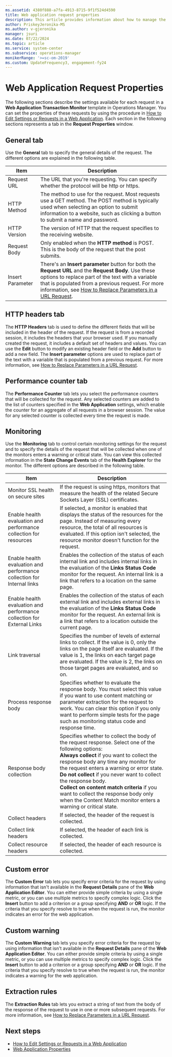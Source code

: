 ```yaml
---
ms.assetid: 4380f888-a7fa-4913-8715-9f1f524d4590
title: Web application request properties
description: This article provides information about how to manage the web application requests properties in Operations Manager.
author: PriskeyJeronika-MS
ms.author: v-gjeronika
manager: jsuri
ms.date: 07/22/2024
ms.topic: article
ms.service: system-center
ms.subservice: operations-manager
monikerRange: '>=sc-om-2019'
ms.custom: UpdateFrequency3, engagement-fy24
---
```


# Web Application Request Properties

The following sections describe the settings available for each request in a **Web Application Transaction Monitor** template in Operations Manager. You can set the properties of these requests by using the procedure in [How to Edit Settings or Requests in a Web Application](edit-web-application-settings.md). Each section in the following sections represents a tab in the **Request Properties** window.

## General tab

Use the **General** tab to specify the general details of the request. The different options are explained in the following table.

| **Item** | **Description** |
| --- | --- |
| Request URL | The URL that you're requesting. You can specify whether the protocol will be http or https. |
| HTTP Method | The method to use for the request. Most requests use a GET method. The POST method is typically used when selecting an option to submit information to a website, such as clicking a button to submit a name and password. |
| HTTP Version | The version of HTTP that the request specifies to the receiving website. |
| Request Body | Only enabled when the **HTTP method** is POST. This is the body of the request that the post submits. |
| Insert Parameter | There's an **Insert parameter** button for both the **Request URL**  and the **Request Body**. Use these options to replace part of the text with a variable that is populated from a previous request. For more information, see [How to Replace Parameters in a URL Request](/previous-versions/system-center/system-center-2012-R2/hh457573%28v%3dsc.12%29). |

## HTTP headers tab

The **HTTP Headers** tab is used to define the different fields that will be included in the header of the request. If the request is from a recorded session, it includes the headers that your browser used. If you manually created the request, it includes a default set of headers and values. You can use the  **Edit**  button to modify an existing header field or the **Add** button to add a new field. The **Insert parameter** options are used to replace part of the text with a variable that is populated from a previous request. For more information, see [How to Replace Parameters in a URL Request](/previous-versions/system-center/system-center-2012-R2/hh457573%28v%3dsc.12%29).

## Performance counter tab

The **Performance Counter** tab lets you select the performance counters that will be collected for the request. Any selected counters are added to the list of counters specified in the **Web Application** settings, which enable the counter for an aggregate of all requests in a browser session. The value for any selected counter is collected every time the request is made.

## Monitoring

Use the **Monitoring** tab to control certain monitoring settings for the request and to specify the details of the request that will be collected when one of the monitors enters a warning or critical state. You can view this collected information in the **State Change Events** tab of the **Health Explorer** for the monitor. The different options are described in the following table.

| **Item** | **Description** |
| --- | --- |
| Monitor SSL health on secure sites | If the request is using https, monitors that measure the health of the related Secure Sockets Layer (SSL) certificates. |
| Enable health evaluation and performance collection for resources | If selected, a monitor is enabled that displays the status of the resources for the page. Instead of measuring every resource, the total of all resources is evaluated. If this option isn't selected, the resource monitor doesn't function for the request. |
| Enable health evaluation and performance collection for Internal links | Enables the collection of the status of each internal link and includes internal links in the evaluation of the **Links Status Code** monitor for the request. An internal link is a link that refers to a location on the same page. |
| Enable health evaluation and performance collection for External Links | Enables the collection of the status of each external link and includes external links in the evaluation of the **Links Status Code** monitor for the request. An external link is a link that refers to a location outside the current page. |
| Link traversal | Specifies the number of levels of external links to collect. If the value is 0, only the links on the page itself are evaluated. If the value is 1, the links on each target page are evaluated. If the value is 2, the links on those target pages are evaluated, and so on. |
| Process response body | Specifies whether to evaluate the response body. You must select this value if you want to use content matching or parameter extraction for the request to work. You can clear this option if you only want to perform simple tests for the page such as monitoring status code and response time. |
| Response body collection | Specifies whether to collect the body of the request response. Select one of the following options:<br>**Always collect** if you want to collect the response body any time any monitor for the request enters a warning or error state.<br>**Do not collect** if you never want to collect the response body.<br>**Collect on content match criteria** if you want to collect the response body only when the Content Match monitor enters a warning or critical state.|
| Collect headers | If selected, the header of the request is collected. |
| Collect link headers | If selected, the header of each link is collected. |
| Collect resource headers | If selected, the header of each resource is collected. |

## Custom error

The **Custom Error** tab lets you specify error criteria for the request by using information that isn't available in the **Request Details** pane of the **Web Application Editor**. You can either provide simple criteria by using a single metric, or you can use multiple metrics to specify complex logic. Click the **Insert** button to add a criterion or a group specifying **AND** or **OR** logic. If the criteria that you specify resolve to true when the request is run, the monitor indicates an error for the web application.

## Custom warning

The **Custom Warning** tab lets you specify error criteria for the request by using information that isn't available in the **Request Details** pane of the **Web Application Editor**. You can either provide simple criteria by using a single metric, or you can use multiple metrics to specify complex logic. Click the **Insert** button to add a criterion or a group specifying **AND** or **OR** logic. If the criteria that you specify resolve to true when the request is run, the monitor indicates a warning for the web application.

## Extraction rules

The **Extraction Rules** tab lets you extract a string of text from the body of the response of the request to use in one or more subsequent requests. For more information, see [How to Replace Parameters in a URL Request](/previous-versions/system-center/system-center-2012-R2/hh457573%28v%3dsc.12%29).

## Next steps

- [How to Edit Settings or Requests in a Web Application](edit-web-application-settings.md)
- [Web Application Properties](web-application-properties.md)
